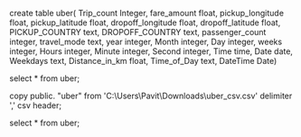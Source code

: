 


create table uber(
Trip_count Integer,
fare_amount float,
pickup_longitude float,
pickup_latitude float,
dropoff_longitude float,
dropoff_latitude float,
PICKUP_COUNTRY text,
DROPOFF_COUNTRY text,
passenger_count integer,
travel_mode text,
year integer,
Month integer,
Day integer,
weeks integer,
Hours integer,
Minute integer,
Second integer,
Time time,
Date date,
Weekdays text,
Distance_in_km float,
Time_of_Day text,
DateTime Date)

select * from uber;

copy public. "uber" from 'C:\Users\Pavit\Downloads\uber_csv.csv' delimiter ',' csv header;

select * from uber;
